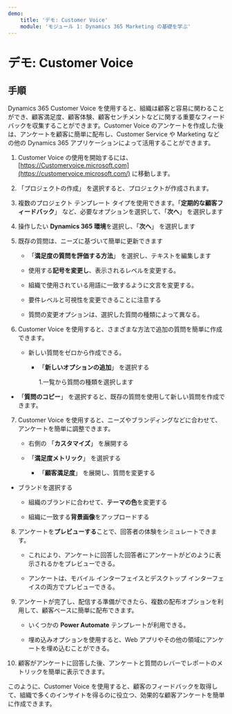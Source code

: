 ```yaml
---
demo:
    title: 'デモ: Customer Voice'
    module: 'モジュール 1: Dynamics 365 Marketing の基礎を学ぶ'
---
```


# デモ: Customer Voice

## 手順

Dynamics 365 Customer Voice を使用すると、組織は顧客と容易に関わることができ、顧客満足度、顧客体験、顧客センチメントなどに関する重要なフィードバックを収集することができます。Customer Voice のアンケートを作成した後は、アンケートを顧客に簡単に配布し、Customer Service や Marketing などの他の Dynamics 365 アプリケーションによって活用することができます。 

1. Customer Voice の使用を開始するには、[https://Customervoice.microsoft.com](https://customervoice.microsoft.com/) に移動します。 

2. 「プロジェクトの作成」 を選択すると、プロジェクトが作成されます。

3. 複数のプロジェクト テンプレート タイプを使用できます。「**定期的な顧客フィードバック**」 など、必要なオプションを選択して、「**次へ**」 を選択します

4. 操作したい **Dynamics 365 環境**を選択し、「**次へ**」 を選択します

5. 既存の質問は、ニーズに基づいて簡単に更新できます

	- 「**満足度の質問を評価する方法**」 を選択し、テキストを編集します

	- 使用する**記号を変更し**、表示されるレベルを変更する。 

	- 組織で使用されている用語に一致するように文言を変更する。 

	- 要件レベルと可視性を変更できることに注意する

	- 質問の変更オプションは、選択した質問の種類によって異なる。

6. Customer Voice を使用すると、さまざまな方法で追加の質問を簡単に作成できます。 

	- 新しい質問をゼロから作成できる。

		- 「**新しいオプションの追加**」 を選択する

			1.一覧から質問の種類を選択します

- 「**質問のコピー**」 を選択すると、既存の質問を使用して新しい質問を作成できます。

7. Customer Voice を使用すると、ニーズやブランディングなどに合わせて、アンケートを簡単に調整できます。 

	- 右側の 「**カスタマイズ**」 を展開する

	- 「**満足度メトリック**」 を選択する

		- 「**顧客満足度**」 を展開し、質問を変更する

- ブランドを選択する

	- 組織のブランドに合わせて、**テーマの色**を変更する

	- 組織に一致する**背景画像**をアップロードする

8. アンケートを**プレビューする**ことで、回答者の体験をシミュレートできます。 

	- これにより、アンケートに回答した回答者にアンケートがどのように表示されるかをプレビューできる。 

	- アンケートは、モバイル インターフェイスとデスクトップ インターフェイスの両方でプレビューできる。 

9. アンケートが完了し、配信する準備ができたら、複数の配布オプションを利用して、顧客ベースに簡単に配布できます。

	- いくつかの **Power Automate** テンプレートが利用できる。 

	- 埋め込みオプションを使用すると、Web アプリやその他の領域にアンケートを埋め込むことができる。 

10. 顧客がアンケートに回答した後、アンケートと質問のレバーでレポートのメトリックを簡単に表示できます。 

このように、Customer Voice を使用すると、顧客のフィードバックを取得して、組織で多くのインサイトを得るのに役立つ、効果的な顧客アンケートを簡単に作成できます。 

 
